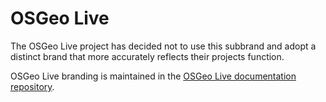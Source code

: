 # OSGeo Live

The OSGeo Live project has decided not to use this subbrand and adopt a distinct brand that more accurately reflects their projects function.

OSGeo Live branding is maintained in the [OSGeo Live documentation repository](https://github.com/OSGeo/OSGeoLive-doc/tree/master/images/osgeo-live-logo).
